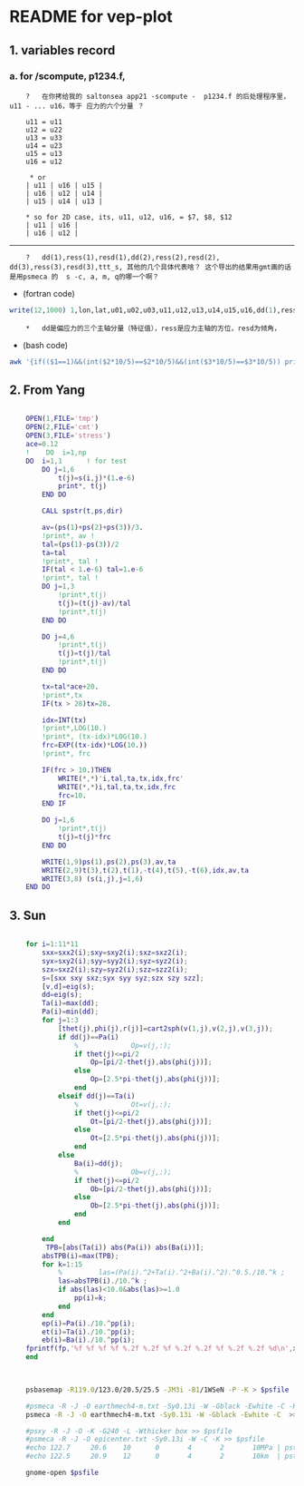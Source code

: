 # README for vep-plot

## 1. variables record
	
###	a.	for /scompute, p1234.f, 
		
		? 	在你拷给我的 saltonsea app21 -scompute -  p1234.f 的后处理程序里，  u11 - ... u16，等于 应力的六个分量 ？
		
		u11 = u11
		u12 = u22
		u13 = u33
		u14 = u23 
		u15 = u13
		u16 = u12  
		
		 * or
		| u11 | u16 | u15 |
		| u16 | u12 | u14 |
		| u15 | u14 | u13 |
		
		* so for 2D case, its, u11, u12, u16, = $7, $8, $12
		| u11 | u16 | 
		| u16 | u12 | 
		
***
		 
		? 	dd(1),ress(1),resd(1),dd(2),ress(2),resd(2), dd(3),ress(3),resd(3),ttt_s, 其他的几个具体代表啥？ 这个导出的结果用gmt画的话是用psmeca 的  s -c, a, m, q的哪一个啊？ 

+	(fortran code)
```fortran
write(12,1000) 1,lon,lat,u01,u02,u03,u11,u12,u13,u14,u15,u16,dd(1),ress(1),resd(1),dd(2),ress(2),resd(2),dd(3),ress(3),resd(3),ttt_s
```

		*	dd是偏应力的三个主轴分量（特征值），ress是应力主轴的方位，resd为倾角，

+	(bash code)
```bash
awk '{if(($1==1)&&(int($2*10/5)==$2*10/5)&&(int($3*10/5)==$3*10/5)) print $2,$3,1,$14-35,$15,0,$17-35,$18,-1,$20-35,$21,$22+20,$2,$3}' $input1 |psmeca -R $projection -Sx0.30 -G0/0/0 -K -O -o-1 -W2 -L -C >>$output
```

## 2. From Yang

```matlab

	OPEN(1,FILE='tmp')
    OPEN(2,FILE='cmt')
    OPEN(3,FILE='stress')
    ace=0.12
	!    DO  i=1,np
    DO  i=1,1      ! for test
        DO j=1,6
            t(j)=s(i,j)*(1.e-6)
            print*, t(j)
        END DO

        CALL spstr(t,ps,dir)

        av=(ps(1)+ps(2)+ps(3))/3.
        !print*, av !
        tal=(ps(1)-ps(3))/2
        ta=tal
        !print*, tal !
        IF(tal < 1.e-6) tal=1.e-6
        !print*, tal !
        DO j=1,3
            !print*,t(j)
            t(j)=(t(j)-av)/tal
            !print*,t(j)
        END DO

        DO j=4,6
            !print*,t(j)
            t(j)=t(j)/tal
            !print*,t(j)
        END DO

        tx=tal*ace+20.
        !print*,tx
        IF(tx > 28)tx=28.

        idx=INT(tx)
        !print*,LOG(10.)
        !print*, (tx-idx)*LOG(10.)
        frc=EXP((tx-idx)*LOG(10.))
        !print*, frc

        IF(frc > 10.)THEN
            WRITE(*,*)'i,tal,ta,tx,idx,frc'
            WRITE(*,*)i,tal,ta,tx,idx,frc
            frc=10.
        END IF

        DO j=1,6
            !print*,t(j)
            t(j)=t(j)*frc
        END DO

        WRITE(1,9)ps(1),ps(2),ps(3),av,ta
        WRITE(2,9)t(3),t(2),t(1),-t(4),t(5),-t(6),idx,av,ta
        WRITE(3,8) (s(i,j),j=1,6)
    END DO
```

## 3. Sun

```matlab

    for i=1:11*11
        sxx=sxx2(i);sxy=sxy2(i);sxz=sxz2(i);
        syx=sxy2(i);syy=syy2(i);syz=syz2(i);
        szx=sxz2(i);szy=syz2(i);szz=szz2(i);
        s=[sxx sxy sxz;syx syy syz;szx szy szz];
        [v,d]=eig(s);
        dd=eig(s);
        Ta(i)=max(dd);
        Pa(i)=min(dd);
        for j=1:3
            [thet(j),phi(j),r(j)]=cart2sph(v(1,j),v(2,j),v(3,j));
            if dd(j)==Pa(i)
                %             Op=v(j,:);
                if thet(j)<=pi/2
                    Op=[pi/2-thet(j),abs(phi(j))];
                else
                    Op=[2.5*pi-thet(j),abs(phi(j))];
                end
            elseif dd(j)==Ta(i)
                %             Ot=v(j,:);
                if thet(j)<=pi/2
                    Ot=[pi/2-thet(j),abs(phi(j))];
                else
                    Ot=[2.5*pi-thet(j),abs(phi(j))];
                end
            else
                Ba(i)=dd(j);
                %             Ob=v(j,:);
                if thet(j)<=pi/2
                    Ob=[pi/2-thet(j),abs(phi(j))];
                else
                    Ob=[2.5*pi-thet(j),abs(phi(j))];
                end
            end

        end
         TPB=[abs(Ta(i)) abs(Pa(i)) abs(Ba(i))];
        absTPB(i)=max(TPB);
        for k=1:15
            %         las=(Pa(i).^2+Ta(i).^2+Ba(i).^2).^0.5./10.^k ;
            las=absTPB(i)./10.^k ;
            if abs(las)<10.0&abs(las)>=1.0
                pp(i)=k;
            end
        end
        ep(i)=Pa(i)./10.^pp(i);
        et(i)=Ta(i)./10.^pp(i);
        eb(i)=Ba(i)./10.^pp(i);
    fprintf(fp,'%f %f %f %f %.2f %.2f %f %.2f %.2f %f %.2f %.2f %d\n',x1(i),y1(i),abs(zz(i)),et(i),Ot(1)*180/pi,Ot(2)*180/pi,eb(i),Ob(1)*180/pi,Ob(2)*180/pi,ep(i),Op(1)*180/pi,Op(2)*180/pi,pp(i));
    end
    
```

```bash

    psbasemap -R119.0/123.0/20.5/25.5 -JM3i -B1/1WSeN -P -K > $psfile

    #psmeca -R -J -O earthmech4-m.txt -Sy0.13i -W -Gblack -Ewhite -C -K >> $psfile
    psmeca -R -J -O earthmech4-m.txt -Sy0.13i -W -Gblack -Ewhite -C  >> $psfile

    #psxy -R -J -O -K -G240 -L -Wthicker box >> $psfile
    #psmeca -R -J -O epicenter.txt -Sy0.13i -W -C -K >> $psfile
    #echo 122.7     20.6    10      0       4       2       10MPa | pstext -R -J -O -K >> $psfile
    #echo 122.5     20.9    12      0       4       2       10km  | pstext -R -J -O -K >> $psfile

    gnome-open $psfile

```
